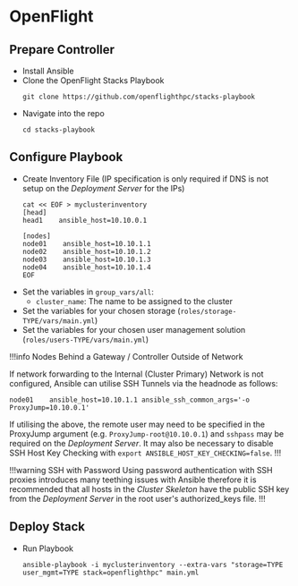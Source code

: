 # OpenFlight

## Prepare Controller

- Install Ansible
- Clone the OpenFlight Stacks Playbook
  ```shell
  git clone https://github.com/openflighthpc/stacks-playbook
  ```
- Navigate into the repo
  ```shell
  cd stacks-playbook
  ```

## Configure Playbook

- Create Inventory File (IP specification is only required if DNS is not setup on the _Deployment Server_ for the IPs)
  ```shell
  cat << EOF > myclusterinventory
  [head]
  head1    ansible_host=10.10.0.1

  [nodes]
  node01    ansible_host=10.10.1.1
  node02    ansible_host=10.10.1.2
  node03    ansible_host=10.10.1.3
  node04    ansible_host=10.10.1.4
  EOF
  ```
- Set the variables in `group_vars/all`:
  - `cluster_name`: The name to be assigned to the cluster
- Set the variables for your chosen storage (`roles/storage-TYPE/vars/main.yml`)
- Set the variables for your chosen user management solution (`roles/users-TYPE/vars/main.yml`)

!!!info Nodes Behind a Gateway / Controller Outside of Network

If network forwarding to the Internal (Cluster Primary) Network is not configured, Ansible can utilise SSH Tunnels via the headnode as follows:
```
node01    ansible_host=10.10.1.1 ansible_ssh_common_args='-o ProxyJump=10.10.0.1'
```
If utilising the above, the remote user may need to be specified in the ProxyJump argument (e.g. `ProxyJump-root@10.10.0.1`) and `sshpass` may be required on the _Deployment Server_. It may also be necessary to disable SSH Host Key Checking with `export ANSIBLE_HOST_KEY_CHECKING=false`.
!!!

!!!warning SSH with Password
Using password authentication with SSH proxies introduces many teething issues with Ansible therefore it is recommended that all hosts in the _Cluster Skeleton_ have the public SSH key from the _Deployment Server_ in the root user's authorized_keys file.
!!!

## Deploy Stack

- Run Playbook
  ```shell
  ansible-playbook -i myclusterinventory --extra-vars "storage=TYPE user_mgmt=TYPE stack=openflighthpc" main.yml
  ```
